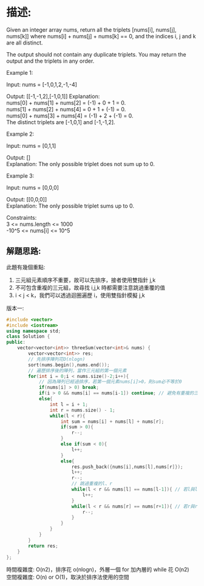 # 描述:
Given an integer array nums, return all the triplets [nums[i], nums[j], nums[k]] where nums[i] + nums[j] + nums[k] == 0, and the indices i, j and k are all distinct.

The output should not contain any duplicate triplets. You may return the output and the triplets in any order.

Example 1:

Input: nums = [-1,0,1,2,-1,-4]

Output: [[-1,-1,2],[-1,0,1]]
Explanation:  
nums[0] + nums[1] + nums[2] = (-1) + 0 + 1 = 0.  
nums[1] + nums[2] + nums[4] = 0 + 1 + (-1) = 0.  
nums[0] + nums[3] + nums[4] = (-1) + 2 + (-1) = 0.  
The distinct triplets are [-1,0,1] and [-1,-1,2].

Example 2:

Input: nums = [0,1,1]

Output: []  
Explanation: The only possible triplet does not sum up to 0.

Example 3:

Input: nums = [0,0,0]

Output: [[0,0,0]]  
Explanation: The only possible triplet sums up to 0.

Constraints:  
3 <= nums.length <= 1000  
-10^5 <= nums[i] <= 10^5

## 解題思路:  
此題有幾個重點:    
1. 三元組元素順序不重要，故可以先排序，接者使用雙指針 j,k  
2. 不可包含重複的三元組，故尋找 i,j,k 時都需要注意跳過重覆的值  
3. i < j < k，我們可以透過迴圈遍歷 i，使用雙指針模擬 j,k

版本一:
```C++
#include <vector>
#include <iostream>
using namespace std;
class Solution {
public:
    vector<vector<int>> threeSum(vector<int>& nums) {
        vector<vector<int>> res;
        // 先排序陣列花O(nlogn)
        sort(nums.begin(),nums.end());
        // 遍歷排序後的陣列，當作三元組的第一個元素
        for(int i = 0;i < nums.size()-2;i++){
            // 因為陣列已經過排序，若第一個元素nums[i]>0，則sum必不等於0
            if(nums[i] > 0) break;
            if(i > 0 && nums[i] == nums[i-1]) continue; // 避免有重複的三元組頭元素
            else{
                int l = i + 1;
                int r = nums.size() - 1;
                while(l < r){
                    int sum = nums[i] + nums[l] + nums[r];
                    if(sum > 0){
                        r--;
                    }
                    else if(sum < 0){
                        l++;
                    }
                    else{
                        res.push_back({nums[i],nums[l],nums[r]});
                        l++;
                        r--;
                        // 跳過重複的l、r
                        while(l < r && nums[l] == nums[l-1]){ // 若l與l-1個元素值相同，跳過
                            l++;
                        }
                        while(l < r && nums[r] == nums[r+1]){ // 若r與r+1個元素值相同，跳過
                            r--;
                        }
                    }
                }
            }
        }
        return res;
    }
};

```

時間複雜度: O(n2)，排序花 o(nlogn)，外層一個 for 加內層的 while 花 O(n2)  
空間複雜度: O(n) or O(1)，取決於排序法使用的空間